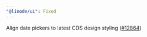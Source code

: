 ```yaml
---
"@linode/ui": Fixed
---
```


Align date pickers to latest CDS design styling ([#12864](https://github.com/linode/manager/pull/12864))
